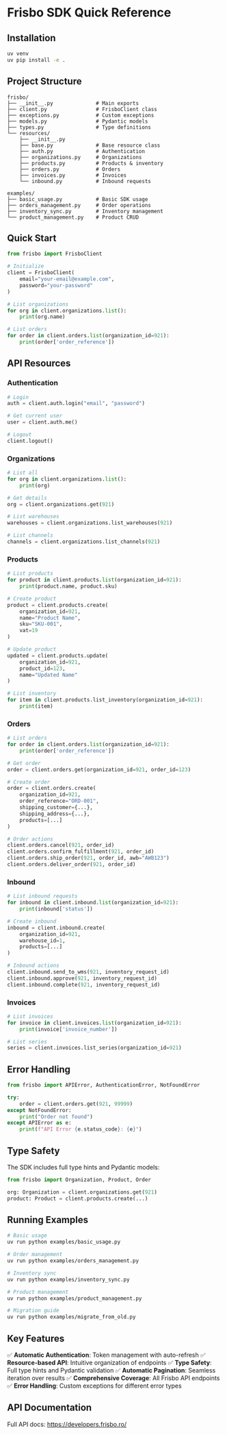 # Frisbo SDK Quick Reference

## Installation

```bash
uv venv
uv pip install -e .
```

## Project Structure

```
frisbo/
├── __init__.py              # Main exports
├── client.py                # FrisboClient class
├── exceptions.py            # Custom exceptions
├── models.py                # Pydantic models
├── types.py                 # Type definitions
└── resources/
    ├── __init__.py
    ├── base.py              # Base resource class
    ├── auth.py              # Authentication
    ├── organizations.py     # Organizations
    ├── products.py          # Products & inventory
    ├── orders.py            # Orders
    ├── invoices.py          # Invoices
    └── inbound.py           # Inbound requests

examples/
├── basic_usage.py           # Basic SDK usage
├── orders_management.py     # Order operations
├── inventory_sync.py        # Inventory management
└── product_management.py    # Product CRUD
```

## Quick Start

```python
from frisbo import FrisboClient

# Initialize
client = FrisboClient(
    email="your-email@example.com",
    password="your-password"
)

# List organizations
for org in client.organizations.list():
    print(org.name)

# List orders
for order in client.orders.list(organization_id=921):
    print(order['order_reference'])
```

## API Resources

### Authentication
```python
# Login
auth = client.auth.login("email", "password")

# Get current user
user = client.auth.me()

# Logout
client.logout()
```

### Organizations
```python
# List all
for org in client.organizations.list():
    print(org)

# Get details
org = client.organizations.get(921)

# List warehouses
warehouses = client.organizations.list_warehouses(921)

# List channels
channels = client.organizations.list_channels(921)
```

### Products
```python
# List products
for product in client.products.list(organization_id=921):
    print(product.name, product.sku)

# Create product
product = client.products.create(
    organization_id=921,
    name="Product Name",
    sku="SKU-001",
    vat=19
)

# Update product
updated = client.products.update(
    organization_id=921,
    product_id=123,
    name="Updated Name"
)

# List inventory
for item in client.products.list_inventory(organization_id=921):
    print(item)
```

### Orders
```python
# List orders
for order in client.orders.list(organization_id=921):
    print(order['order_reference'])

# Get order
order = client.orders.get(organization_id=921, order_id=123)

# Create order
order = client.orders.create(
    organization_id=921,
    order_reference="ORD-001",
    shipping_customer={...},
    shipping_address={...},
    products=[...]
)

# Order actions
client.orders.cancel(921, order_id)
client.orders.confirm_fulfillment(921, order_id)
client.orders.ship_order(921, order_id, awb="AWB123")
client.orders.deliver_order(921, order_id)
```

### Inbound
```python
# List inbound requests
for inbound in client.inbound.list(organization_id=921):
    print(inbound['status'])

# Create inbound
inbound = client.inbound.create(
    organization_id=921,
    warehouse_id=1,
    products=[...]
)

# Inbound actions
client.inbound.send_to_wms(921, inventory_request_id)
client.inbound.approve(921, inventory_request_id)
client.inbound.complete(921, inventory_request_id)
```

### Invoices
```python
# List invoices
for invoice in client.invoices.list(organization_id=921):
    print(invoice['invoice_number'])

# List series
series = client.invoices.list_series(organization_id=921)
```

## Error Handling

```python
from frisbo import APIError, AuthenticationError, NotFoundError

try:
    order = client.orders.get(921, 99999)
except NotFoundError:
    print("Order not found")
except APIError as e:
    print(f"API Error {e.status_code}: {e}")
```

## Type Safety

The SDK includes full type hints and Pydantic models:

```python
from frisbo import Organization, Product, Order

org: Organization = client.organizations.get(921)
product: Product = client.products.create(...)
```

## Running Examples

```bash
# Basic usage
uv run python examples/basic_usage.py

# Order management
uv run python examples/orders_management.py

# Inventory sync
uv run python examples/inventory_sync.py

# Product management
uv run python examples/product_management.py

# Migration guide
uv run python examples/migrate_from_old.py
```

## Key Features

✅ **Automatic Authentication**: Token management with auto-refresh
✅ **Resource-based API**: Intuitive organization of endpoints
✅ **Type Safety**: Full type hints and Pydantic validation
✅ **Automatic Pagination**: Seamless iteration over results
✅ **Comprehensive Coverage**: All Frisbo API endpoints
✅ **Error Handling**: Custom exceptions for different error types

## API Documentation

Full API docs: https://developers.frisbo.ro/
